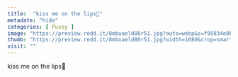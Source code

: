```yaml
---
title:  "kiss me on the lips💋"
metadate: "hide"
categories: [ Pussy ]
image: "https://preview.redd.it/8mbuaeld80r51.jpg?auto=webp&s=f95834e0b6a7a5916c033c4615a1aef9b72e94a5"
thumb: "https://preview.redd.it/8mbuaeld80r51.jpg?width=1080&crop=smart&auto=webp&s=09ff25f1de2f4b179e8864083de3ada320275eaa"
visit: ""
---
```

kiss me on the lips💋
